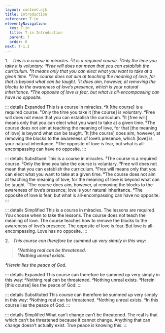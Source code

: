 ```yaml
---
layout: content.njk
title: Introduction
reference: T-in
eleventyNavigation:
  key: T-in
  title: T-in Introduction
  parent: T
  order: 0
next: T-1.I
---
```



1. *This is a course in miracles. 
²It is a required course. 
³Only the time you take it is voluntary. 
⁴Free will does not mean that you can establish the curriculum. 
⁵It means only that you can elect what you want to take at a given time. 
⁶The course does not aim at teaching the meaning of love, for that is beyond what can be taught. 
⁷It does aim, however, at removing the blocks to the awareness of love’s presence, which is your natural inheritance. 
⁸The opposite of love is fear, but what is all-encompassing can have no opposite.*

::: details Expanded
This is a course in miracles. 
²It [the course] is a required course. 
³Only the time you take it [the course] is voluntary. 
⁴Free will does not mean that you can establish the curriculum. 
⁵It [free will] means only that you can elect what you want to take at a given time. 
⁶The course does not aim at teaching the meaning of love, for that [the meaning of love] is beyond what can be taught. 
⁷It [the course] does aim, however, at removing the blocks to the awareness of love’s presence, which [love] is your natural inheritance. 
⁸The opposite of love is fear, but what is all-encompassing can have no opposite.
:::

::: details Substitued
This is a course in miracles. 
²The course is a required course. 
³Only the time you take the course is voluntary. 
⁴Free will does not mean that you can establish the curriculum. 
⁵Free will means only that you can elect what you want to take at a given time. 
⁶The course does not aim at teaching the meaning of love, for the meaning of love is beyond what can be taught. 
⁷The course does aim, however, at removing the blocks to the awareness of love’s presence; love is your natural inheritance. 
⁸The opposite of love is fear, but what is all-encompassing can have no opposite.
:::

::: details Simplified
This is a course in miracles. 
The lessons are required. 
You choose when to take the lessons. 
The course does not teach the meaning of love. 
The course teaches how to remove the blocks to the awareness of love’s presence. 
The opposite of love is fear. 
But love is all-encompassing. 
Love has no opposite.
:::


2. *This course can therefore be summed up very simply in this way:*

>***²Nothing real can be threatened.  
³Nothing unreal exists.***

*⁴Herein lies the peace of God.*

::: details Expanded
This course can therefore be summed up very simply in this way: 
²Nothing real can be threatened. 
³Nothing unreal exists. 
⁴Herein [this course] lies the peace of God.
:::

::: details Substituted
This course can therefore be summed up very simply in this way: 
²Nothing real can be threatened. 
³Nothing unreal exists. 
⁴In this course lies the peace of God.
:::

::: details Simplified
What can’t change can’t be threatened. 
The real is that which can’t be threatened because it cannot change. 
Anything that can change doesn’t actually exist. 
True peace is knowing this.
:::

